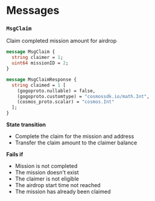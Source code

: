 <!--
order: 2
-->

# Messages

### `MsgClaim`

Claim completed mission amount for airdrop

```protobuf
message MsgClaim {
  string claimer = 1;
  uint64 missionID = 2;
}

message MsgClaimResponse {
  string claimed = 1 [
    (gogoproto.nullable) = false,
    (gogoproto.customtype) = "cosmossdk.io/math.Int",
    (cosmos_proto.scalar) = "cosmos.Int"
  ];
}
```

**State transition**

- Complete the claim for the mission and address
- Transfer the claim amount to the claimer balance

**Fails if**

- Mission is not completed
- The mission doesn't exist
- The claimer is not eligible
- The airdrop start time not reached
- The mission has already been claimed

